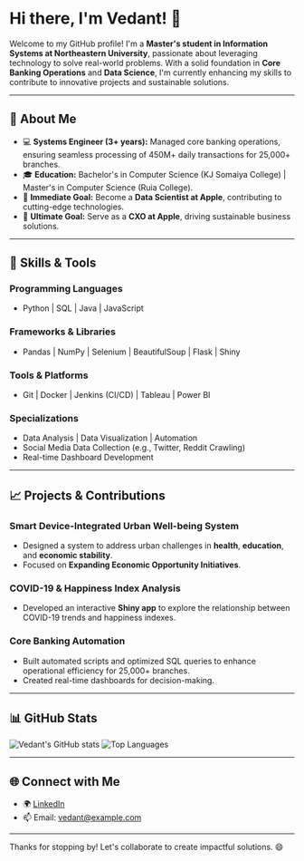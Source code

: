 # Hi there, I'm Vedant! 👋

Welcome to my GitHub profile! I'm a **Master's student in Information Systems at Northeastern University**, passionate about leveraging technology to solve real-world problems. With a solid foundation in **Core Banking Operations** and **Data Science**, I'm currently enhancing my skills to contribute to innovative projects and sustainable solutions.

---

## 🚀 About Me
- 💻 **Systems Engineer (3+ years):** Managed core banking operations, ensuring seamless processing of 450M+ daily transactions for 25,000+ branches.
- 🎓 **Education:** Bachelor's in Computer Science (KJ Somaiya College) | Master's in Computer Science (Ruia College).
- 🌟 **Immediate Goal:** Become a **Data Scientist at Apple**, contributing to cutting-edge technologies.
- 🎯 **Ultimate Goal:** Serve as a **CXO at Apple**, driving sustainable business solutions.

---

## 🔧 Skills & Tools
### Programming Languages
- Python | SQL | Java | JavaScript

### Frameworks & Libraries
- Pandas | NumPy | Selenium | BeautifulSoup | Flask | Shiny

### Tools & Platforms
- Git | Docker | Jenkins (CI/CD) | Tableau | Power BI

### Specializations
- Data Analysis | Data Visualization | Automation
- Social Media Data Collection (e.g., Twitter, Reddit Crawling)
- Real-time Dashboard Development

---

## 📈 Projects & Contributions
### **Smart Device-Integrated Urban Well-being System**
- Designed a system to address urban challenges in **health**, **education**, and **economic stability**.
- Focused on **Expanding Economic Opportunity Initiatives**.

### **COVID-19 & Happiness Index Analysis**
- Developed an interactive **Shiny app** to explore the relationship between COVID-19 trends and happiness indexes.

### **Core Banking Automation**
- Built automated scripts and optimized SQL queries to enhance operational efficiency for 25,000+ branches.
- Created real-time dashboards for decision-making.

---

## 📊 GitHub Stats
![Vedant's GitHub stats](https://github-readme-stats.vercel.app/api?username=Vedant123&show_icons=true&theme=radical)
![Top Languages](https://github-readme-stats.vercel.app/api/top-langs/?username=Vedant123&layout=compact&theme=radical)

---

## 🌐 Connect with Me
- 🌍 [LinkedIn](https://linkedin.com/in/vedant)
- 📫 Email: vedant@example.com

---

Thanks for stopping by! Let's collaborate to create impactful solutions. 😄
